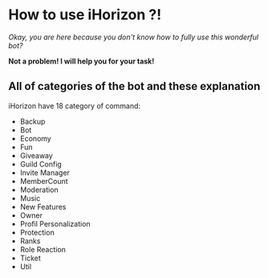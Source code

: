 # How to use iHorizon ?!

*Okay, you are here because you don't know how to fully use this wonderful bot?*

**Not a problem! I will help you for your task!**

## All of categories of the bot and these explanation

iHorizon have 18 category of command: 

* Backup
* Bot
* Economy
* Fun
* Giveaway
* Guild Config
* Invite Manager
* MemberCount
* Moderation
* Music
* New Features
* Owner
* Profil Personalization
* Protection
* Ranks
* Role Reaction
* Ticket
* Util